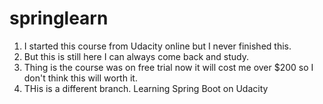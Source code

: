 # springlearn
1. I started this course from Udacity online but I never finished this.
2. But this is still here I can always come back and study.
3. Thing is the course was on free trial now it will cost me over $200 so I don't think this will worth it.
4. THis is a different branch.
Learning Spring Boot on Udacity
